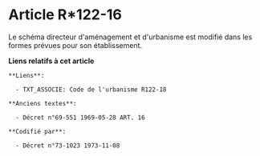 # Article R*122-16

Le schéma directeur d'aménagement et d'urbanisme est modifié dans les formes prévues pour son établissement.

**Liens relatifs à cet article**

	**Liens**:

	  - TXT_ASSOCIE: Code de l'urbanisme R122-18

	**Anciens textes**:

	  - Décret n°69-551 1969-05-28 ART. 16

	**Codifié par**:

	  - Décret n°73-1023 1973-11-08
